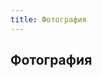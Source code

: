 ```yaml
---
title: Фотография
---
```

## Фотография



<div class="grid">
  <div class="grid__column">
      <img class="image" src="/images/photo/23960903538_3be0d8fae6_b.jpg" alt=""/>
      <img class="image" src="/images/photo/25366726327_ba57b7d79b_h.jpg" alt=""/>
      <img class="image" src="/images/photo/40204794572_1ba2bef0b6_b.jpg" alt=""/>
      <img class="image" src="/images/photo/34461246424_a081638ce0_h.jpg" alt=""/>
      <img class="image" src="/images/photo/37047028151_775254f53f_b.jpg" alt=""/>
  </div>
  <div class="grid__column">
      <img class="image" src="/images/photo/31485073894_764c114c8c_h.jpg" alt=""/>
      <img class="image" src="/images/photo/31413124891_12b943da2c_h.jpg" alt=""/>
      <img class="image" src="/images/photo/24515208358_e64e80c61d_h.jpg" alt=""/>
      <img class="image" src="/images/photo/37765387146_1deca47b35_h.jpg" alt=""/>
      <img class="image" src="/images/photo/37555603560_a519acea86_h.jpg" alt=""/>
  </div>
  <div class="grid__column">
    <img class="image" src="/images/photo/36352500724_250f9847e8_h.jpg" alt=""/>
    <img class="image" src="/images/photo/36334617394_7f19b9405d_h.jpg" alt=""/>
    <img class="image" src="/images/photo/35404250444_86a08affd9_h.jpg" alt=""/>
    <img class="image" src="/images/photo/35332816493_a524e73600_b.jpg" alt=""/>
    <img class="image" src="/images/photo/39526949314_a591c12c4a_b.jpg" alt=""/>
  </div>
  
</div>
